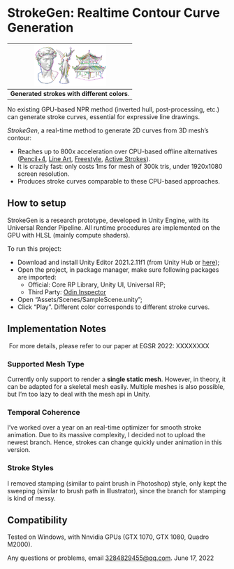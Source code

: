 # StrokeGen: Realtime Contour Curve Generation 

| <img src=".\Abstract Submit Image.png" alt="Abstract Submit Image" width = 500 style="zoom: 33%;" /> |
| :----------------------------------------------------------: |
|       <b>Generated strokes with different colors</b>.        |

No existing GPU-based NPR method (inverted hull, post-processing, etc.) can generate stroke curves, essential for expressive line drawings. 

*StrokeGen*, a real-time method to generate 2D curves from 3D mesh’s contour:

- Reaches up to 800x acceleration over CPU-based offline alternatives ([Pencil+4](https://www.psoft.co.jp/jp/product/pencil/unity/), [Line Art](https://docs.blender.org/manual/en/latest/grease_pencil/modifiers/generate/line_art.html), [Freestyle](https://docs.blender.org/manual/en/latest/render/freestyle/introduction.html#:~:text=Freestyle%20is%20an%20edge%2Fline,technical%20(hard%20line)%20looks.), [Active Strokes](https://github.com/benardp/ActiveStrokes)). 
- It is crazily fast: only costs 1ms for mesh of 300k tris, under 1920x1080 screen resolution.
- Produces stroke curves comparable to these CPU-based approaches.

## How to setup

StrokeGen is a research prototype, developed in Unity Engine, with its Universal Render Pipeline.
All runtime procedures are implemented on the GPU with HLSL (mainly compute shaders). 

To run this project:

- Download and install Unity Editor 2021.2.11f1 (from Unity Hub or [here](https://unity3d.com/unity/whats-new/2021.2.11));
- Open the project, in package manager, make sure following packages are imported:
  - Official: Core RP Library, Unity UI, Universal RP;
  - Third Party: [Odin Inspector](https://assetstore.unity.com/packages/tools/utilities/odin-inspector-and-serializer-89041)
- Open “Assets/Scenes/SampleScene.unity”;
- Click “Play”. Different color corresponds to different stroke curves.

## Implementation Notes

​	For more details, please refer to our paper at EGSR 2022: XXXXXXXX

### Supported Mesh Type

Currently only support to render a **single static mesh**. However, in theory, it can be adapted for a skeletal mesh easily. Multiple meshes is also possible, but I’m too lazy to deal with the mesh api in Unity.

### Temporal Coherence 

I’ve worked over a year on an real-time optimizer for smooth stroke animation. Due to its massive complexity, I decided not to upload the newest branch. Hence, strokes can change quickly under animation in this version.

### Stroke Styles

I removed stamping (similar to paint brush in Photoshop) style, only kept the sweeping (similar to brush path in Illustrator), since the branch for stamping is kind of messy.

## Compatibility

Tested on Windows, with Nnvidia GPUs (GTX 1070, GTX 1080, Quadro M2000). 

Any questions or problems, email 3284829455@qq.com. June 17, 2022
